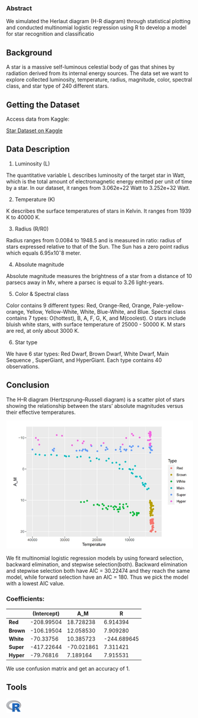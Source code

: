 ### Abstract
We simulated the Herlaut diagram (H-R diagram) through statistical plotting and conducted multinomial logistic regression using R to develop a model for star recognition and classificatio

## Background
A star is a massive self-luminous celestial body of gas that shines by radiation derived from its internal energy sources. The data set we want to explore collected luminosity, temperature, radius, magnitude, color, spectral class, and star type of 240 different stars.

## Getting the Dataset
Access data from Kaggle: 

[Star Dataset on Kaggle](https://www.kaggle.com/datasets/deepu1109/star-dataset)


## Data Description

1. Luminosity (L)
   
The quantitative variable L describes luminosity of the target star in Watt, which is the total amount of electromagnetic energy emitted per unit of time by a star. In our dataset, it ranges from 3.062e+22 Watt to 3.252e+32 Watt.

2. Temperature (K)
   
K describes the surface temperatures of stars in Kelvin. It ranges from 1939 K to 40000 K.

3. Radius (R/R0)
   
Radius ranges from 0.0084 to 1948.5 and is measured in ratio: radius of stars expressed relative to that of the Sun. The Sun has a zero point radius which equals 6.95x10ˆ8 meter.

4. Absolute magnitude
   
Absolute magnitude measures the brightness of a star from a distance of 10 parsecs away in Mv, where a parsec is equal to 3.26 light-years.

5. Color & Spectral class
    
Color contains 9 different types: Red, Orange-Red, Orange, Pale-yellow-orange, Yellow, Yellow-White, White, Blue-White, and Blue. Spectral class contains 7 types: O(hottest), B, A, F, G, K, and M(coolest). O stars include bluish white stars, with surface temperature of 25000 - 50000 K. M stars are red, at only
about 3000 K.

6. Star type
    
We have 6 star types: Red Dwarf, Brown Dwarf, White Dwarf, Main Sequence , SuperGiant, and HyperGiant. Each type contains 40 observations.

## 

## Conclusion
The H–R diagram (Hertzsprung–Russell diagram) is a scatter plot of stars showing the relationship between the stars’ absolute magnitudes versus their effective temperatures.

![H-R Diagram](H-R%20Diagram.jpg)


We fit multinomial logistic regression models by using forward selection, backward elimination, and stepwise selection(both). Backward elimination and stepwise selection both have AIC = 30.22474 and they reach the same model, while forward selection have an AIC = 180. Thus we pick the model with a lowest AIC value.

### Coefficients:

|              | (Intercept) | A_M       | R        |
|--------------|-------------|-----------|----------|
| **Red**      | -208.99504  | 18.728238 | 6.914394 |
| **Brown**    | -106.19504  | 12.058530 | 7.909280 |
| **White**    | -70.33756   | 10.385723 | -244.689645 |
| **Super**    | -417.22644  | -70.021861 | 7.311421 |
| **Hyper**    | -79.76816   | 7.189164  | 7.915531 |

We use confusion matrix and get an accuracy of 1.

## Tools
<div>
  <img src="https://github.com/devicons/devicon/blob/master/icons/r/r-original.svg" title="R" alt="R" width="40" height="40"/>&nbsp;
 
</div>
